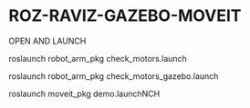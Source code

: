 # ROZ-RAVIZ-GAZEBO-MOVEIT

OPEN AND LAUNCH

roslaunch robot_arm_pkg check_motors.launch

roslaunch robot_arm_pkg check_motors_gazebo.launch

roslaunch moveit_pkg demo.launchNCH 




